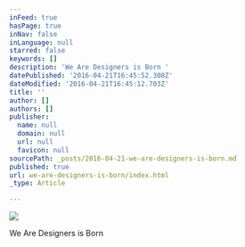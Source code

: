 ```yaml
---
inFeed: true
hasPage: true
inNav: false
inLanguage: null
starred: false
keywords: []
description: 'We Are Designers is Born '
datePublished: '2016-04-21T16:45:52.308Z'
dateModified: '2016-04-21T16:45:12.703Z'
title: ''
author: []
authors: []
publisher:
  name: null
  domain: null
  url: null
  favicon: null
sourcePath: _posts/2016-04-21-we-are-designers-is-born.md
published: true
url: we-are-designers-is-born/index.html
_type: Article

---
```

![](https://the-grid-user-content.s3-us-west-2.amazonaws.com/3babce93-f197-401d-97ae-e5323ce47803.jpg)

We Are Designers is Born